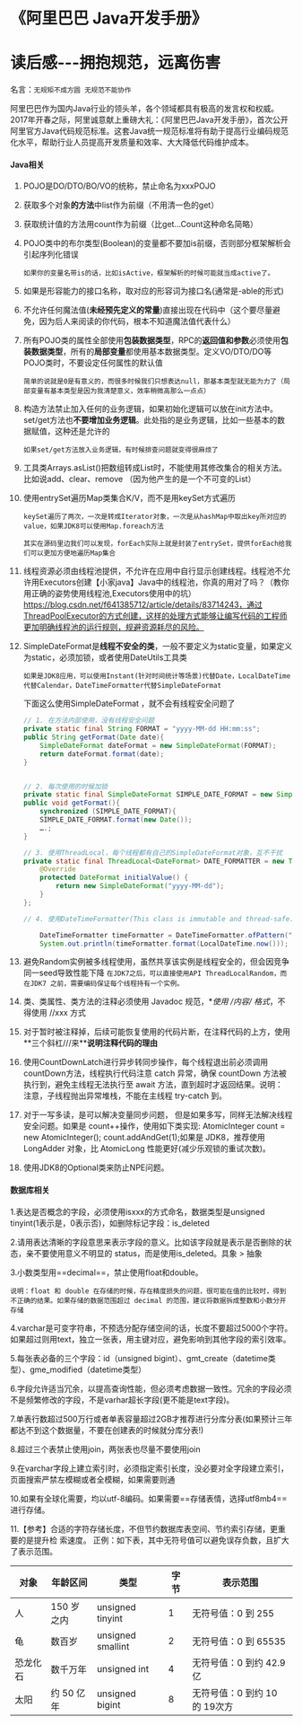 # 《阿里巴巴 Java开发手册》

# 读后感---拥抱规范，远离伤害

名言：`无规矩不成方圆 无规范不能协作`

阿里巴巴作为国内Java行业的领头羊，各个领域都具有极高的发言权和权威。2017年开春之际，阿里诚意献上重磅大礼：《阿里巴巴Java开发手册》，首次公开阿里官方Java代码规范标准。这套Java统一规范标准将有助于提高行业编码规范化水平，帮助行业人员提高开发质量和效率、大大降低代码维护成本。

#### Java相关

1. POJO是DO/DTO/BO/VO的统称，禁止命名为xxxPOJO

2. 获取多个对象**的方法**中list作为前缀（不用清一色的get）

3. 获取统计值的方法用count作为前缀（比get…Count这种命名简略）

4. POJO类中的布尔类型(Boolean)的变量都不要加is前缀，否则部分框架解析会引起序列化错误

   `如果你的变量名带is的话，比如isActive，框架解析的时候可能就当成active了。` 

5. 如果是形容能力的接口名称，取对应的形容词为接口名(通常是-able的形式)

6. 不允许任何魔法值(**未经预先定义的常量**)直接出现在代码中（这个要尽量避免，因为后人来阅读的你代码，根本不知道魔法值代表什么）

7. 所有POJO类的属性全部使用**包装数据类型**，RPC的**返回值和参数**必须使用**包装数据类型**，所有的**局部变量**都使用基本数据类型。定义VO/DTO/DO等POJO类时，不要设定任何属性的默认值

   `简单的说就是0是有意义的，而很多时候我们只想表达null，那基本类型就无能为力了（局部变量有基本类型是因为我清楚意义，效率稍微高那么一点点）` 

8. 构造方法禁止加入任何的业务逻辑，如果初始化逻辑可以放在init方法中。set/get方法也**不要增加业务逻辑**。此处指的是业务逻辑，比如一些基本的数据赋值，这种还是允许的

   `如果set/get方法放入业务逻辑，有时候排查问题就变得很麻烦了`

9. 工具类Arrays.asList()把数组转成List时，不能使用其修改集合的相关方法。比如说add、clear、remove （因为他产生的是一个不可变的List）

10. 使用entrySet遍历Map类集合K/V，而不是用keySet方式遍历

    `keySet遍历了两次，一次是转成Iterator对象，一次是从hashMap中取出key所对应的value，如果JDK8可以使用Map.foreach方法`

    `其实在源码里边我们可以发现，forEach实际上就是封装了entrySet，提供forEach给我们可以更加方便地遍历Map集合` 

11. 线程资源必须由线程池提供，不允许在应用中自行显示创建线程。线程池不允许用Executors创建【小家java】Java中的线程池，你真的用对了吗？（教你用正确的姿势使用线程池,Executors使用中的坑）https://blog.csdn.net/f641385712/article/details/83714243，通过ThreadPoolExecutor的方式创建，这样的处理方式能够让编写代码的工程师更加明确线程池的运行规则，规避资源耗尽的风险。

12. SimpleDateFormat是**线程不安全的类**，一般不要定义为static变量，如果定义为static，必须加锁，或者使用DateUtils工具类

    ```properties
    如果是JDK8应用，可以使用Instant(针对时间统计等场景)代替Date，LocalDateTime代替Calendar，DateTimeFormatter代替SimpleDateFormat
    ```

    下面这么使用SimpleDateFormat ，就不会有线程安全问题了

    ```java
    // 1. 在方法内部使用，没有线程安全问题
    private static final String FORMAT = "yyyy-MM-dd HH:mm:ss";
    public String getFormat(Date date){
        SimpleDateFormat dateFormat = new SimpleDateFormat(FORMAT);
        return dateFormat.format(date);
    }


    // 2. 每次使用的时候加锁      
    private static final SimpleDateFormat SIMPLE_DATE_FORMAT = new SimpleDateFormat("yyyy-MM-dd HH:mm:ss");
    public void getFormat(){
        synchronized (SIMPLE_DATE_FORMAT){
        SIMPLE_DATE_FORMAT.format(new Date());
        ….;
    }

    // 3. 使用ThreadLocal，每个线程都有自己的SimpleDateFormat对象，互不干扰
    private static final ThreadLocal<DateFormat> DATE_FORMATTER = new ThreadLocal<DateFormat>() {
        @Override
        protected DateFormat initialValue() {
            return new SimpleDateFormat("yyyy-MM-dd");
        }
    };

    // 4. 使用DateTimeFormatter(This class is immutable and thread-safe.)

        DateTimeFormatter timeFormatter = DateTimeFormatter.ofPattern("yyyy-MM-dd HH:mm:ss");
        System.out.println(timeFormatter.format(LocalDateTime.now()));

    ```

     

13. 避免Random实例被多线程使用，虽然共享该实例是线程安全的，但会因竞争同一seed导致性能下降
    `在JDK7之后，可以直接使用API ThreadLocalRandom，而在JDK7 之前，需要编码保证每个线程持有一个实例。`

14. 类、类属性、类方法的注释必须使用 Javadoc 规范，**使用 /内容/ 格式*，不得使用 //xxx 方式

15. 对于暂时被注释掉，后续可能恢复使用的代码片断，在注释代码的上方，使用**三个斜杠///来\****说明注释代码的理由**

16. 使用CountDownLatch进行异步转同步操作，每个线程退出前必须调用 countDown方法，线程执行代码注意 catch 异常，确保 countDown 方法被执行到，避免主线程无法执行至 await 方法，直到超时才返回结果。说明： 注意，子线程抛出异常堆栈，不能在主线程 try-catch 到。

17. 对于一写多读，是可以解决变量同步问题， 但是如果多写，同样无法解决线程安全问题。如果是 count++操作，使用如下类实现: AtomicInteger count = new AtomicInteger(); count.addAndGet(1);如果是 JDK8，推荐使用 LongAdder 对象，比 AtomicLong 性能更好(减少乐观锁的重试次数)。

18. 使用JDK8的Optional类来防止NPE问题。



#### 数据库相关

1.表达是否概念的字段，必须使用isxxx的方式命名，数据类型是unsigned tinyint(1表示是，0表示否)，如删除标记字段：is_deleted

2.请用表达清晰的字段意思来表示字段的意义。比如该字段就是表示是否删除的状态，亲不要使用意义不明显的 status，而是使用is_deleted。具象 > 抽象

3.小数类型用==decimal==，禁止使用float和double。

`说明：float 和 double 在存储的时候，存在精度损失的问题，很可能在值的比较时，得到不正确的结果。如果存储的数据范围超过 decimal 的范围，建议将数据拆成整数和小数分开存储` 



4.varchar是可变字符串，不预选分配存储空间的话，长度不要超过5000个字符。如果超过则用text，独立一张表，用主键对应，避免影响到其他字段的索引效率。

5.每张表必备的三个字段：id（unsigned bigint）、gmt_create（datetime类型）、gme_modified（datetime类型）

6.字段允许适当冗余，以提高查询性能，但必须考虑数据一致性。冗余的字段必须不是频繁修改的字段，不是varhar超长字段(更不能是text字段)。

7.单表行数超过500万行或者单表容量超过2GB才推荐进行分库分表(如果预计三年都达不到这个数据量，不要在创建表的时候就分库分表!)

8.超过三个表禁止使用join，两张表也尽量不要使用join

9.在varchar字段上建立索引时，必须指定索引长度，没必要对全字段建立索引，页面搜索严禁左模糊或者全模糊，如果需要则通

10.如果有全球化需要，均以utf-8编码。如果需要==存储表情，选择utf8mb4==进行存储。

11.【参考】合适的字符存储长度，不但节约数据库表空间、节约索引存储，更重要的是提升检
索速度。
正例：如下表，其中无符号值可以避免误存负数，且扩大了表示范围。

| 对象   | 年龄区间    | 类型                | 字节   | 表示范围                |
| ---- | ------- | ----------------- | ---- | ------------------- |
| 人    | 150 岁之内 | unsigned tinyint  | 1    | 无符号值：0 到 255        |
| 龟    | 数百岁     | unsigned smallint | 2    | 无符号值：0 到 65535      |
| 恐龙化石 | 数千万年    | unsigned int      | 4    | 无符号值：0 到约 42.9 亿    |
| 太阳   | 约 50 亿年 | unsigned bigint   | 8    | 无符号值：0 到约 10 的 19次方 |



 